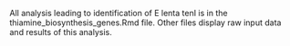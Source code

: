 All analysis leading to identification of E lenta tenI is in the thiamine_biosynthesis_genes.Rmd file. Other files display raw input data and results of this analysis.
